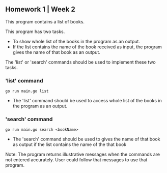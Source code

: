 ## Homework 1 | Week 2

This program contains a list of books.

This program has two tasks.

* To show whole list of the books in the program as an output.
* If the list contains the name of the book received as input, the program gives the name of that book as an output. 

The 'list' or 'search' commands should be used to implement these two tasks.

### 'list' command

``` 
go run main.go list
``` 
* The 'list' command should be used to access whole list of the books in the program as an output.


### 'search' command

``` 
go run main.go search <bookName> 
``` 
* The 'search' command should be used to gives the name of that book as output if the list contains the name of the that book

Note: The program returns illustrative messages when the commands are not entered accurately. User could follow that messages to use that program. 


